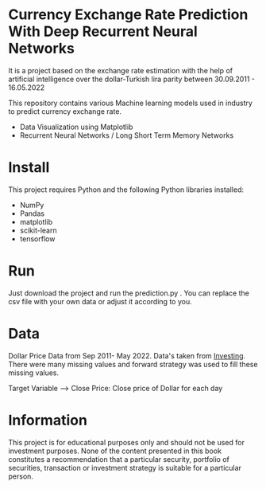# Currency Exchange Rate Prediction With Deep Recurrent Neural Networks
It is a project based on the exchange rate estimation with the help of artificial intelligence over the dollar-Turkish lira parity between 30.09.2011 - 16.05.2022 

This repository contains various Machine learning models used in industry to predict currency exchange rate.

- Data Visualization using Matplotlib
- Recurrent Neural Networks / Long Short Term Memory Networks

# Install
This project requires Python and the following Python libraries installed:

- NumPy
- Pandas
- matplotlib
- scikit-learn
- tensorflow

# Run

Just download the project and run the prediction.py . You can replace the csv file with your own data or adjust it according to you.

# Data

Dollar Price Data from Sep 2011- May 2022. Data's taken from [Investing](https://tr.investing.com/).          There were many missing values and forward strategy was used to fill these missing values.

Target Variable --> Close Price: Close price of Dollar for each day

# Information

This project is for educational purposes only and should not be used for investment purposes.
None of the content presented in this book constitutes a recommendation that a particular security, portfolio of securities, transaction or investment strategy is suitable for a particular person.
